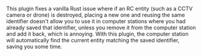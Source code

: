 This plugin fixes a vanilla Rust issue where if an RC entity (such as a CCTV camera or drone) is destroyed, placing a new one and reusing the same identifier doesn't allow you to use it in computer stations where you had already saved that identifier, unless you remove it from the computer station and add it back, which is annoying. With this plugin, the computer station will automatically find the current entity matching the saved identifier, saving you some time.
